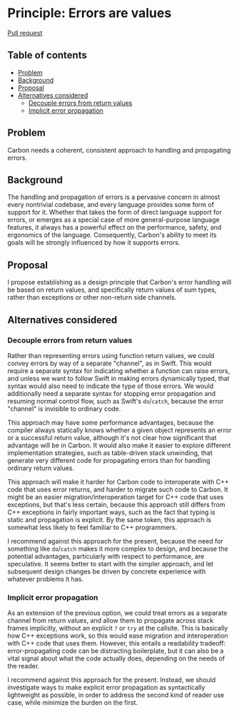 # Principle: Errors are values

<!--
Part of the Carbon Language project, under the Apache License v2.0 with LLVM
Exceptions. See /LICENSE for license information.
SPDX-License-Identifier: Apache-2.0 WITH LLVM-exception
-->

[Pull request](https://github.com/carbon-language/carbon-lang/pull/301)

<!-- toc -->

## Table of contents

-   [Problem](#problem)
-   [Background](#background)
-   [Proposal](#proposal)
-   [Alternatives considered](#alternatives-considered)
    -   [Decouple errors from return values](#decouple-errors-from-return-values)
    -   [Implicit error propagation](#implicit-error-propagation)

<!-- tocstop -->

## Problem

Carbon needs a coherent, consistent approach to handling and propagating errors.

## Background

The handling and propagation of errors is a pervasive concern in almost every
nontrivial codebase, and every language provides some form of support for it.
Whether that takes the form of direct language support for errors, or emerges as
a special case of more general-purpose language features, it always has a
powerful effect on the performance, safety, and ergonomics of the language.
Consequently, Carbon's ability to meet its goals will be strongly influenced by
how it supports errors.

## Proposal

I propose establishing as a design principle that Carbon's error handling will
be based on return values, and specifically return values of sum types, rather
than exceptions or other non-return side channels.

## Alternatives considered

### Decouple errors from return values

Rather than representing errors using function return values, we could convey
errors by way of a separate "channel", as in Swift. This would require a
separate syntax for indicating whether a function can raise errors, and unless
we want to follow Swift in making errors dynamically typed, that syntax would
also need to indicate the type of those errors. We would additionally need a
separate syntax for stopping error propagation and resuming normal control flow,
such as Swift's `do`/`catch`, because the error "channel" is invisible to
ordinary code.

This approach may have some performance advantages, because the compiler always
statically knows whether a given object represents an error or a successful
return value, although it's not clear how significant that advantage will be in
Carbon. It would also make it easier to explore different implementation
strategies, such as table-driven stack unwinding, that generate very different
code for propagating errors than for handling ordinary return values.

This approach will make it harder for Carbon code to interoperate with C++ code
that uses error returns, and harder to migrate such code to Carbon. It might be
an easier migration/interoperation target for C++ code that uses exceptions, but
that's less certain, because this approach still differs from C++ exceptions in
fairly important ways, such as the fact that typing is static and propagation is
explicit. By the same token, this approach is somewhat less likely to feel
familiar to C++ programmers.

I recommend against this approach for the present, because the need for
something like `do`/`catch` makes it more complex to design, and because the
potential advantages, particularly with respect to performance, are speculative.
It seems better to start with the simpler approach, and let subsequent design
changes be driven by concrete experience with whatever problems it has.

### Implicit error propagation

As an extension of the previous option, we could treat errors as a separate
channel from return values, and allow them to propagate across stack frames
implicitly, without an explicit `?` or `try` at the callsite. This is basically
how C++ exceptions work, so this would ease migration and interoperation with
C++ code that uses them. However, this entails a readability tradeoff:
error-propagating code can be distracting boilerplate, but it can also be a
vital signal about what the code actually does, depending on the needs of the
reader.

I recommend against this approach for the present. Instead, we should
investigate ways to make explicit error propagation as syntactically lightweight
as possible, in order to address the second kind of reader use case, while
minimize the burden on the first.
